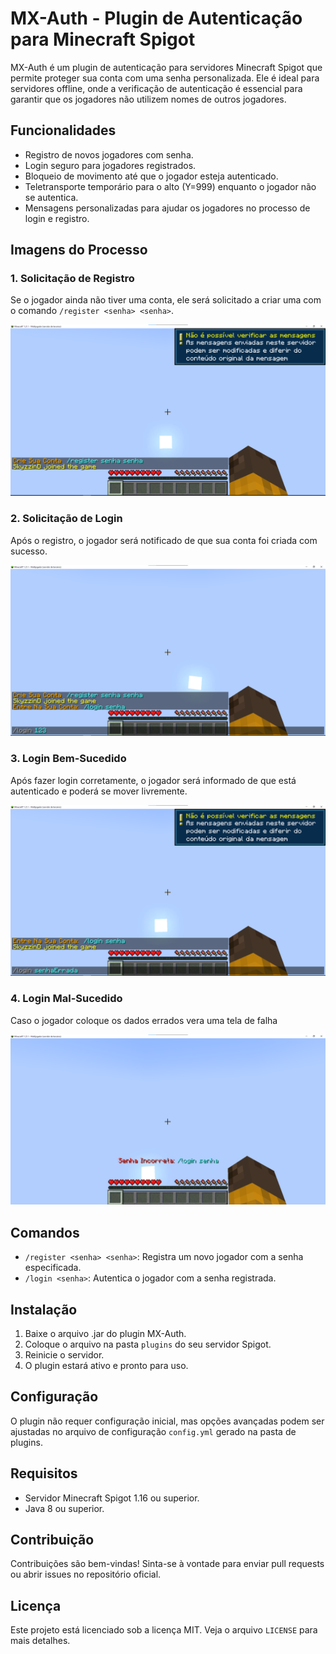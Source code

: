 # MX-Auth - Plugin de Autenticação para Minecraft Spigot

MX-Auth é um plugin de autenticação para servidores Minecraft Spigot que permite proteger sua conta com uma senha personalizada. Ele é ideal para servidores offline, onde a verificação de autenticação é essencial para garantir que os jogadores não utilizem nomes de outros jogadores.

## Funcionalidades

- Registro de novos jogadores com senha.
- Login seguro para jogadores registrados.
- Bloqueio de movimento até que o jogador esteja autenticado.
- Teletransporte temporário para o alto (Y=999) enquanto o jogador não se autentica.
- Mensagens personalizadas para ajudar os jogadores no processo de login e registro.

## Imagens do Processo

### 1. Solicitação de Registro
Se o jogador ainda não tiver uma conta, ele será solicitado a criar uma com o comando `/register <senha> <senha>`.

![Solicitação de Registro](https://github.com/skyzzin/MX-Auth/blob/master/readme_files/1.webp)

### 2.  Solicitação de Login
Após o registro, o jogador será notificado de que sua conta foi criada com sucesso.

![Registro Bem-Sucedido](https://github.com/skyzzin/MX-Auth/blob/master/readme_files/2.webp)

### 3. Login Bem-Sucedido
Após fazer login corretamente, o jogador será informado de que está autenticado e poderá se mover livremente.

![Login Bem-Sucedido](https://github.com/skyzzin/MX-Auth/blob/master/readme_files/5.webp)

### 4. Login Mal-Sucedido
Caso o jogador coloque os dados errados vera uma tela de falha

![Jogador Autenticado](https://github.com/skyzzin/MX-Auth/blob/master/readme_files/6.webp)

## Comandos

- `/register <senha> <senha>`: Registra um novo jogador com a senha especificada.
- `/login <senha>`: Autentica o jogador com a senha registrada.

## Instalação

1. Baixe o arquivo .jar do plugin MX-Auth.
2. Coloque o arquivo na pasta `plugins` do seu servidor Spigot.
3. Reinicie o servidor.
4. O plugin estará ativo e pronto para uso.

## Configuração

O plugin não requer configuração inicial, mas opções avançadas podem ser ajustadas no arquivo de configuração `config.yml` gerado na pasta de plugins.

## Requisitos

- Servidor Minecraft Spigot 1.16 ou superior.
- Java 8 ou superior.

## Contribuição

Contribuições são bem-vindas! Sinta-se à vontade para enviar pull requests ou abrir issues no repositório oficial.

## Licença

Este projeto está licenciado sob a licença MIT. Veja o arquivo `LICENSE` para mais detalhes.
